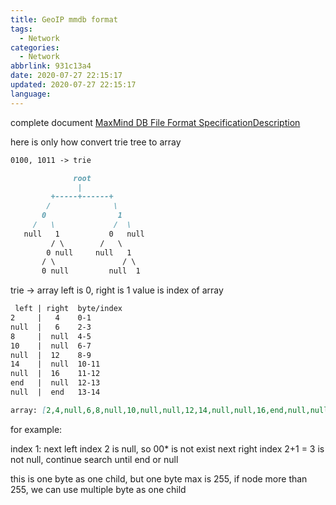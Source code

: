 ```yaml
---
title: GeoIP mmdb format
tags:
  - Network
categories:
  - Network
abbrlink: 931c13a4
date: 2020-07-27 22:15:17
updated: 2020-07-27 22:15:17
language:
---
```


complete document [MaxMind DB File Format SpecificationDescription](https://maxmind.github.io/MaxMind-DB/)

here is only how convert trie tree to array

```md
0100, 1011 -> trie

              root
               |
         +-----+------+
        /              \
       0                1
     /   \             /  \
   null   1           0   null
         / \        /   \
        0 null     null   1
       / \               / \
       0 null         null  1
```

trie -> array
left is 0, right is 1
value is index of array<!--more-->

``` md
 left | right  byte/index
2     |   4    0-1
null  |   6    2-3
8     |  null  4-5
10    |  null  6-7
null  |  12    8-9
14    |  null  10-11
null  |  16    11-12
end   |  null  12-13
null  |  end   13-14

array: [2,4,null,6,8,null,10,null,null,12,14,null,null,16,end,null,null,end]
```

for example:

index 1:
 next left index 2 is null, so 00* is not exist
 next right index 2+1 = 3 is not null, continue search until end or null

this is one byte as one child, but one byte max is 255, if node more than 255, we can use multiple byte as one child
